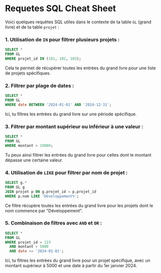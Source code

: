 # Requetes SQL Cheat Sheet

Voici quelques requêtes SQL utiles dans le contexte de ta table `GL` (grand livre) et de ta table `projet` :

### 1. **Utilisation de `IN` pour filtrer plusieurs projets** :

```sql
SELECT *
FROM GL
WHERE projet_id IN (101, 102, 103);
```

Cela te permet de récupérer toutes les entrées du grand livre pour une liste de projets spécifiques.

### 2. **Filtrer par plage de dates** :

```sql
SELECT *
FROM GL
WHERE date BETWEEN '2024-01-01' AND '2024-12-31';
```

Ici, tu filtres les entrées du grand livre sur une période spécifique.

### 3. **Filtrer par montant supérieur ou inférieur à une valeur** :

```sql
SELECT *
FROM GL
WHERE montant > 10000;
```

Tu peux ainsi filtrer les entrées du grand livre pour celles dont le montant dépasse une certaine valeur.

### 4. **Utilisation de `LIKE` pour filtrer par nom de projet** :

```sql
SELECT g.*
FROM GL g
JOIN projet p ON g.projet_id = p.projet_id
WHERE p.nom LIKE 'Développement%';
```

Ce filtre récupère toutes les entrées du grand livre pour les projets dont le nom commence par "Développement".

### 5. **Combinaison de filtres avec `AND` et `OR`** :

```sql
SELECT *
FROM GL
WHERE projet_id = 123
  AND montant > 5000
  AND date >= '2024-01-01';
```

Ici, tu filtres les entrées du grand livre pour un projet spécifique, avec un montant supérieur à 5000 et une date à partir du 1er janvier 2024.

